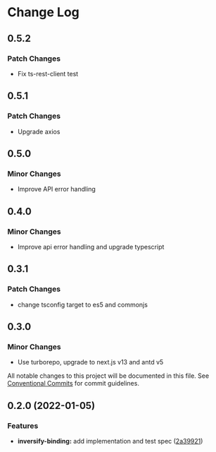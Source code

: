 # Change Log

## 0.5.2

### Patch Changes

- Fix ts-rest-client test

## 0.5.1

### Patch Changes

- Upgrade axios

## 0.5.0

### Minor Changes

- Improve API error handling

## 0.4.0

### Minor Changes

- Improve api error handling and upgrade typescript

## 0.3.1

### Patch Changes

- change tsconfig target to es5 and commonjs

## 0.3.0

### Minor Changes

- Use turborepo, upgrade to next.js v13 and antd v5

All notable changes to this project will be documented in this file.
See [Conventional Commits](https://conventionalcommits.org) for commit guidelines.

## 0.2.0 (2022-01-05)

### Features

- **inversify-binding:** add implementation and test spec ([2a39921](https://github.com/OnrampLab/onr-react-ui/commit/2a399214a4300563622578b0f75e993dd51467bb))

